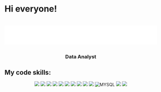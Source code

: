 <h1 align="left">Hi everyone!</a>

<h1 align="center">
  <img src="https://github.com/3am-dupektop/3am-dupektop/blob/main/logo.svg" alt="dr" />
</h1>


<h3 align="center">Data Analyst </h3>

## My code skills:
<div id="badges" align="center">
  <img src="https://img.shields.io/badge/python-3670A0?style=for-the-badge&logo=python&logoColor=ffdd54"/>
  <img src="https://img.shields.io/badge/-SQL-blue?style=for-the-badge"/>
  <img src="https://img.shields.io/badge/pandas-%23150458.svg?style=for-the-badge&logo=pandas&logoColor=white"/>
  <img src="https://img.shields.io/badge/numpy-%23013243.svg?style=for-the-badge&logo=numpy&logoColor=white"/>
  <img src="https://img.shields.io/badge/SciPy-%230C55A5.svg?style=for-the-badge&logo=scipy&logoColor=%white"/>
  <img src="https://img.shields.io/badge/Plotly-%233F4F75.svg?style=for-the-badge&logo=plotly&logoColor=white"/>
  <img src="https://img.shields.io/badge/Matplotlib-%23ffffff.svg?style=for-the-badge&logo=Matplotlib&logoColor=black"/>
  <img src="https://img.shields.io/badge/postgres-%23316192.svg?style=for-the-badge&logo=postgresql&logoColor=white"/>
  <img src="https://img.shields.io/badge/markdown-%23000000.svg?style=for-the-badge&logo=markdown&logoColor=white"/>
  <img src="https://img.shields.io/badge/-ClickHouse-yellow?style=for-the-badge"/>
  <img src="https://img.shields.io/badge/mysql-%2300f.svg?style=for-the-badge&logo=mysql&logoColor=white" alt="MYSQL"/>
  <img src="https://img.shields.io/badge/-Excel-brightgreen?style=for-the-badge"/>
  <img src="https://img.shields.io/badge/git-%23F05033.svg?style=for-the-badge&logo=git&logoColor=white"/>
</div>

